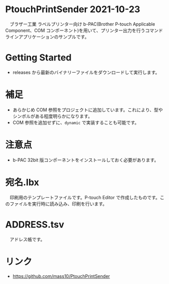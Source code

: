 # PtouchPrintSender 2021-10-23
　ブラザー工業 ラベルプリンター向け b-PAC(Brother P-touch Applicable Component、COM コンポーネント)を用いて、プリンター出力を行うコマンドラインアプリケーションのサンプルです。

# Getting Started
* releases から最新のバイナリーファイルをダウンロードして実行します。
 
# 補足
* あらかじめ COM 参照をプロジェクトに追加しています。これにより、型やシンボルがある程度明らかになります。
* COM 参照を追加せずに、`dynamic` で実装することも可能です。

# 注意点
* b-PAC 32bit 版コンポーネントをインストールしておく必要があります。

# 宛名.lbx
　印刷用のテンプレートファイルです。P-touch Editor で作成したものです。このファイルを実行時に読み込み、印刷を行います。

# ADDRESS.tsv
　アドレス帳です。
# リンク
* https://github.com/mass10/PtouchPrintSender
